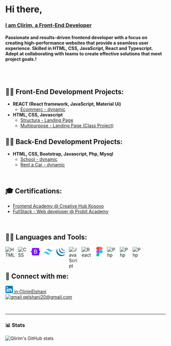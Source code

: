 <h1>Hi there,<br> 
<h3><a href="https://github.com/QlirimElshani">I am Çlirim, a Front-End Developer</a></h3>
<h4>Passionate and results-driven frontend developer with a focus on creating high-performance websites that provide a seamless user experience. Skilled in HTML, CSS, JavaScript, React and Typescript. Adept at collaborating with teams to create effective solutions that meet project goals.!</h4>
<br/>
<br/>
<h2>👨‍💻 Front-End Development Projects:</h2>

  - <b>REACT (React framework, JavaScript, Material Ui)</b>
    - [Ecommerc - dynamic](https://github.com/QlirimElshani/Ecommerc)
 - <b>HTML, CSS, Javascript</b>
   - [Structura - Landing Page](https://github.com/QlirimElshani/structura)
   - [Multipurpose - Landing Page (Class Project)](https://github.com/QlirimElshani/Multipurpose---Landing-Page) 
  
 <h2>👨‍💻  Back-End Development Projects:</h2>
  
   - <b>HTML, CSS, Bootstrap, Javascript, Php, Mysql</b>
     - [School - dynamic](https://github.com/QlirimElshani/School)
      - [Rent a Car - dynamic](https://github.com/QlirimElshani/RentaCar)
   </br>
<h2>🎓 Certifications:</h2>

 - [Frontend Academy @ Creative Hub Kosovo]()
 - [FullStack - Web developer @ Probit Academy]()
<br/>  
<h2>👨‍💻 Languages and Tools:</h2>

<img align="left" alt="HTML" width="30px" style="padding-right:10px;" src="https://cdn.jsdelivr.net/gh/devicons/devicon/icons/html5/html5-plain.svg" />
<img align="left" alt="CSS" width="30px" style="padding-right:10px;" src="https://cdn.jsdelivr.net/gh/devicons/devicon/icons/css3/css3-plain.svg" />
<img align="left" alt="Bootstrap" width="30px" style="padding-right:10px;" src="https://github.com/devicons/devicon/blob/v2.15.1/icons/bootstrap/bootstrap-original.svg" />
<img align="left" alt="Tailwind" width="30px" style="padding-right:10px;" src="https://raw.githubusercontent.com/devicons/devicon/v2.15.1/icons/tailwindcss/tailwindcss-plain.svg" />
<img align="left" alt="jQuery" width="30px" style="padding-right:10px;" src="https://raw.githubusercontent.com/devicons/devicon/v2.15.1/icons/jquery/jquery-original.svg" />
<img align="left" alt="JavaScript" width="30px" style="padding-right:10px;" src="https://cdn.jsdelivr.net/gh/devicons/devicon/icons/javascript/javascript-plain.svg" />
<img align="left" alt="React" width="30px" style="padding-right:10px;" src="https://cdn.jsdelivr.net/gh/devicons/devicon/icons/react/react-original.svg" />
<img align="left" alt="Figma" width="30px" style="padding-right:10px;" src="https://raw.githubusercontent.com/devicons/devicon/v2.15.1/icons/figma/figma-original.svg" />
<img align="left" alt="Php" width="30px" style="padding-right:10px;" src="https://img.icons8.com/officel/40/null/php-logo.png" />
<img align="left" alt="Php" width="30px" style="padding-right:10px;"  src="https://img.icons8.com/color/48/null/mysql-logo.png" />
<img align="left" alt="Php" width="30px" style="padding-right:10px;"  src="https://img.icons8.com/ios-filled/50/null/wordpress--v1.png" />

<br/>
<br/>
<br/>
<h2> 🤳 Connect with me:</h2>
<p align="left"> <a href="https://www.linkedin.com/in/%C3%A7lirim-elshani-570078227/" target="_blank" rel="noreferrer"> <img src="https://raw.githubusercontent.com/devicons/devicon/v2.15.1/icons/linkedin/linkedin-original.svg" alt="linkedin" width="24px"/>  in:ÇlirimElshani</a><br>
<a href="mailto:qelshani20@gmail.com " target="_blank" rel="noreferrer"> <img src="https://upload.wikimedia.org/wikipedia/commons/7/7e/Gmail_icon_%282020%29.svg" alt="gmail" width="24px"/> qelshani20@gmail.com</a> </p>

<br/>
<hr>

### 📊 Stats

![Qlirim's GitHub stats](https://github-readme-stats.vercel.app/api?username=QlirimElshani&show_icons=true&theme=gruvbox)


